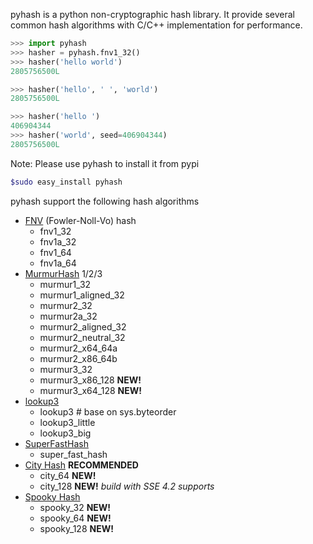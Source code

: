   pyhash is a python non-cryptographic hash library. It provide several common hash algorithms with C/C++ implementation for performance.

```python
>>> import pyhash
>>> hasher = pyhash.fnv1_32()
>>> hasher('hello world')
2805756500L

>>> hasher('hello', ' ', 'world')
2805756500L

>>> hasher('hello ')
406904344
>>> hasher('world', seed=406904344)
2805756500L
```

Note: Please use pyhash to install it from pypi

```bash
$sudo easy_install pyhash
```

pyhash support the following hash algorithms

* [FNV](http://isthe.com/chongo/tech/comp/fnv/) (Fowler-Noll-Vo) hash
  - fnv1_32
  - fnv1a_32
  - fnv1_64
  - fnv1a_64
* [MurmurHash](http://code.google.com/p/smhasher/) 1/2/3
  - murmur1_32
  - murmur1_aligned_32
  - murmur2_32
  - murmur2a_32
  - murmur2_aligned_32
  - murmur2_neutral_32
  - murmur2_x64_64a
  - murmur2_x86_64b
  - murmur3_32
  - murmur3_x86_128 **NEW!**
  - murmur3_x64_128 **NEW!**
* [lookup3](http://burtleburtle.net/bob/hash/doobs.html)
  - lookup3 # base on sys.byteorder
  - lookup3_little
  - lookup3_big
* [SuperFastHash](http://www.azillionmonkeys.com/qed/hash.html)
  - super_fast_hash
* [City Hash](https://code.google.com/p/cityhash/) **RECOMMENDED**
  - city_64 **NEW!**
  - city_128 **NEW!** *build with SSE 4.2 supports*
* [Spooky Hash](http://burtleburtle.net/bob/hash/spooky.html)
  - spooky_32 **NEW!**
  - spooky_64 **NEW!**
  - spooky_128 **NEW!**
